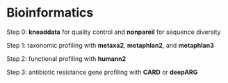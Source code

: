 # Bioinformatics

Step 0: **kneaddata** for quality control and **nonpareil** for sequence diversity

Step 1: taxonomic profiling with **metaxa2**, **metaphlan2**, and **metaphlan3**

Step 2: functional profiling with **humann2**

Step 3: antibiotic resistance gene profiling with **CARD** or **deepARG**
